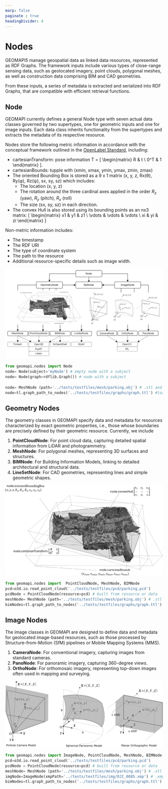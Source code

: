 ```yaml
---
marp: false
paginate : true
headingDivider: 4
---
```

# Nodes

GEOMAPI5 manage geospatial data as linked data resources, represented as RDF Graphs. The framework inputs include various types of close-range sensing data, such as geolocated imagery, point clouds, polygonal meshes, as well as construction data comprising BIM and CAD geometries.

From these inputs, a series of metadata is extracted and serialized into RDF Graphs, that are compatible with efficient retrieval functions. 

## Node
GEOMAPI currently defines a general Node type with seven actual data classes governed by two supertypes, one for geometric inputs and one for image inputs. Each data class inherits functionality from the supertypes and extracts the metadata of its respective resource.

Nodes store the following metric information in accordance with the conceptual framework outlined in the [OpenLabel Standard](https://www.asam.net/index.php?eID=dumpFile&t=f&f=3876&token=413e8c85031ae64cc35cf42d0768627514868b2f), including:

- cartesianTransform: pose information T = \[
\begin{matrix}
R & t \\
0^T & 1
\end{matrix}
\].
- cartesianBounds: tupple with (xmin, xmax, ymin, ymax, zmin, zmax) 
- The oriented Bounding Box is stored as a 9 x 1 matrix (x, y, z, Rx(θ), Ry(φ), Rz(ψ), sx, sy, sz) which includes:
  - The location (x, y, z)
  - The rotation around the three cardinal axes applied in the order $R_z$ (yaw), $R_y$ (pitch), $R_x$ (roll)
  - The size (sx, sy, sz) in each direction.
- The convex Hull is also stored using its bounding points as an nx3 matrix:
\[
\begin{matrix}
x1 & y1 & z1 \\
\vdots & \vdots & \vdots \\
xi & yi & zi
\end{matrix}
\]

Non-metric information includes:
- The timestamp
- The RDF URI
- The type of coordinate system
- The path to the resource
- Additional resource-specific details such as image width.

![bg vertical right:50% h:80%](../../pics/GEOMAPI_metadata3.png)

```py
from geomapi.nodes import Node
node= Node(subject='myNode') # empty node with a subject
node= Node(graph=rdflib.Graph()) # node with a subject

node= MeshNode (path='../tests/testfiles/mesh/parking.obj') # .stl and .obj are supported
node=tl.graph_path_to_nodes('../tests/testfiles/graphs/graph.ttl') #loads nodes from a graph file representing an IFCfile with BIM objects.
```

## Geometry Nodes
The geometry classes in GEOMAPI specify data and metadata for resources characterized by exact geometric properties, i.e., those whose boundaries are precisely defined by their geometric resource. Currently, we include

1. **PointCloudNode**: For point cloud data, capturing detailed spatial information from LiDAR and photogrammetry.
2. **MeshNode**: For polygonal meshes, representing 3D surfaces and structures.
3. **BIMNode**: For Building Information Models, linking to detailed architectural and structural data.
4. **LineSetNode**: For CAD geometries, representing lines and simple geometric shapes.

![geometrynode](../../pics/geometrynode.png)

```py
from geomapi.nodes import  PointCloudNode, MeshNode, BIMNode
pcd=o3d.io.read_point_cloud('../tests/testfiles/pcd/parking.pcd')
pcdNode = PointCloudNode(resource=pcd) # built from resource or data
meshNode= MeshNode (path='../tests/testfiles/mesh/parking.obj') # .stl and .obj are supported
bimNodes=tl.graph_path_to_nodes('../tests/testfiles/graphs/graph.ttl') #loads nodes from a graph file representing an IFCfile with BIM objects.
```


## Image Nodes
The image classes in GEOMAPI are designed to define data and metadata for geolocated image-based resources, such as those processed by Structure-from-Motion (SfM) pipelines or Mobile Mapping Systems (MMS).

1. **CameraNode**: For conventional imagery, capturing images from standard cameras.
2. **PanoNode**: For panoramic imagery, capturing 360-degree views.
3. **OrthoNode**: For orthomosaic imagery, representing top-down images often used in mapping and surveying.

![alt text](../../pics/imagenode.png)

```py
from geomapi.nodes import ImageNode, PointCloudNode, MeshNode, BIMNode, Node
pcd=o3d.io.read_point_cloud('../tests/testfiles/pcd/parking.pcd')
pcdNode = PointCloudNode(resource=pcd) # built from resource or data
meshNode= MeshNode (path='../tests/testfiles/mesh/parking.obj') # .stl and .obj are supported
imgNode=ImageNode(xmpPath='../tests/testfiles/img/DJI_0085.xmp') # .xmp contains pose information from CapturingReality software. MetaShape .xml is also supported.
bimNodes=tl.graph_path_to_nodes('../tests/testfiles/graphs/graph.ttl') #loads nodes from a graph file representing an IFCfile with BIM objects.
```